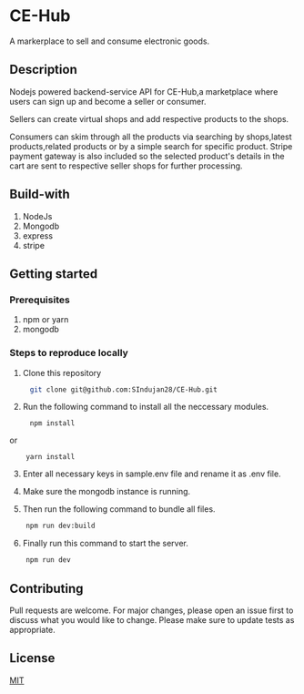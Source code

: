 # CE-Hub
 A markerplace to sell and consume electronic goods.

## Description
 Nodejs powered backend-service API for CE-Hub,a marketplace where users can sign up and become a seller or consumer.
 
Sellers can create virtual shops and add respective products to the shops.

Consumers can skim through all the products via searching by shops,latest products,related products or by a simple search for specific product.
Stripe payment gateway is also included so the selected product's details in the cart are sent to respective seller shops for further processing.

## Build-with
  1. NodeJs
  2. Mongodb
  3. express
  4. stripe

## Getting started

 ### Prerequisites
  1. npm or yarn
  2. mongodb

 ### Steps to reproduce locally
  1. Clone this repository
```bash
     git clone git@github.com:SIndujan28/CE-Hub.git
```
  2. Run the following command to install all the neccessary modules.
```
     npm install
```
  or
```
    yarn install
```
  3. Enter all necessary keys in sample.env file and rename it as .env file.

  4. Make sure the mongodb instance is running.

  5. Then run the following command to bundle all files.
```bash
    npm run dev:build
```

  6. Finally run this command to start the server.
```bash
    npm run dev
```

## Contributing

Pull requests are welcome. For major changes, please open an issue first to discuss what you would like to change.
Please make sure to update tests as appropriate.

## License

[MIT](https://choosealicense.com/licenses/mit/)
